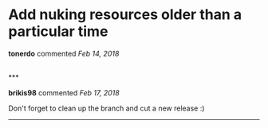# Add nuking resources older than a particular time

**tonerdo** commented *Feb 14, 2018*


<br />
***


**brikis98** commented *Feb 17, 2018*

Don't forget to clean up the branch and cut a new release :)
***

